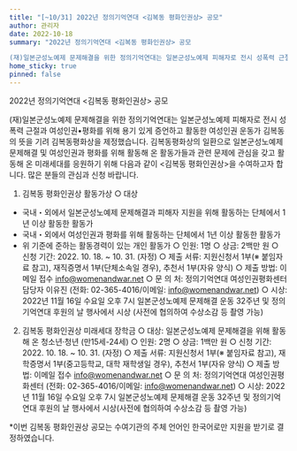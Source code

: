 ```yaml
---
title: "[~10/31] 2022년 정의기억연대 <김복동 평화인권상> 공모"
author: 관리자
date: 2022-10-18
summary: "2022년 정의기억연대 <김복동 평화인권상> 공모

(재)일본군성노예제 문제해결을 위한 정의기억연대는 일본군성노예제 피해자로 전시 성폭력 근절과 여성인권•평화를 위해 용기 있게 증언하고 활동한 여성인권 운동가 김복동의 뜻을 기려 김복동평화상을 제정했습니다. 김복동평화상의 일환으로 일본군성노예제 문제해결 및 여성인권과 평화를 위해 활동해 온 활동가들과 관련 문제에 관심을 갖고 활동해 온 미래세대를 응원하기 위해 다음과 같이 <김복동 평화인권상>을 수여하고자 합니다. 많은 분들의 관심과 신청 바랍니다."
home_sticky: true
pinned: false
---
```


2022년 정의기억연대 <김복동 평화인권상> 공모

(재)일본군성노예제 문제해결을 위한 정의기억연대는 일본군성노예제 피해자로 전시 성폭력 근절과 여성인권•평화를 위해 용기 있게 증언하고 활동한 여성인권 운동가 김복동의 뜻을 기려 김복동평화상을 제정했습니다. 김복동평화상의 일환으로 일본군성노예제 문제해결 및 여성인권과 평화를 위해 활동해 온 활동가들과 관련 문제에 관심을 갖고 활동해 온 미래세대를 응원하기 위해 다음과 같이 <김복동 평화인권상>을 수여하고자 합니다. 많은 분들의 관심과 신청 바랍니다.

1. 김복동 평화인권상 활동가상
○ 대상
- 국내・외에서 일본군성노예제 문제해결과 피해자 지원을 위해 활동하는 단체에서 1년 이상 활동한 활동가
- 국내・외에서 여성인권과 평화를 위해 활동하는 단체에서 1년 이상 활동한 활동가
- 위 기준에 준하는 활동경력이 있는 개인 활동가
○ 인원: 1명
○ 상금: 2백만 원
○ 신청 기간: 2022. 10. 18. ~ 10. 31. (자정)
○ 제출 서류: 지원신청서 1부(※ 붙임자료 참고), 재직증명서 1부(단체소속일 경우), 추천서 1부(자유 양식)
○ 제출 방법: 이메일 접수 info@womenandwar.net
○ 문 의 처: 정의기억연대 여성인권평화센터 담당자 이유진
(전화: 02-365-4016/이메일: info@womenandwar.net)
○ 시상: 2022년 11월 16일 수요일 오후 7시
일본군성노예제 문제해결 운동 32주년 및 정의기억연대 후원의 날 행사에서 시상 (사전에 협의하여 수상소감 등 촬영 가능)

2. 김복동 평화인권상 미래세대 장학금
○ 대상: 일본군성노예제 문제해결을 위해 활동해 온 청소년·청년 (만15세-24세)
○ 인원: 2명
○ 상금: 1백만 원
○ 신청 기간: 2022. 10. 18. ~ 10. 31. (자정)
○ 제출 서류: 지원신청서 1부(※ 붙임자료 참고), 재학증명서 1부(중고등학교, 대학 재학생일 경우), 추천서 1부(자유 양식)
○ 제출 방법: 이메일 접수 info@womenandwar.net
○ 문 의 처: 정의기억연대 여성인권평화센터
(전화: 02-365-4016/이메일: info@womenandwar.net)
○ 시상: 2022년 11월 16일 수요일 오후 7시
일본군성노예제 문제해결 운동 32주년 및 정의기억연대 후원의 날 행사에서 시상(사전에 협의하여 수상소감 등 촬영 가능)

*이번 김복동 평화인권상 공모는 수여기관의 주체 언어인 한국어로만 지원을 받기로 결정하였습니다.